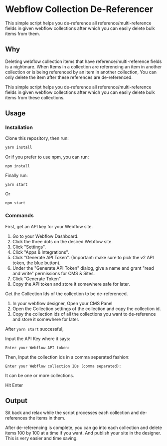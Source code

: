 # Webflow Collection De-Referencer

This simple script helps you de-reference all reference/multi-reference fields in given webflow collections after which you can easily delete bulk items from them.

## Why

Deleting webflow collection items that have reference/multi-reference fields is a nightmare. When Items in a collection are referencing an item in another collection or is being referenced by an item in another collection, You can only delete the item after these references are de-referenced. 

This simple script helps you de-reference all reference/multi-reference fields in given webflow collections after which you can easily delete bulk items from these collections.

## Usage 

### Installation

Clone this repository, then run: 

```bash
yarn install
```

Or if you prefer to use npm, you can run: 

```
npm install
```

Finally run: 

```
yarn start
```

Or 

```
npm start
```

### Commands 

First, get an API key for your Webflow site.

1. Go to your Webflow Dashboard.
2. Click the three dots on the desired Webflow site.
3. Click "Settings".
4. Click "Apps & Integrations".
5. Click "Generate API Token". (Important: make sure to pick the v2 API token, the blue button).
6. Under the "Generate API Token" dialog, give a name and grant "read and write" permissions for CMS & Sites.
7. Click "Generate Token"
8. Copy the API token and store it somewhere safe for later.

Get the Collection Ids of the collection to be de-referenced.

1. In your webflow designer, Open your CMS Panel
2. Open the Collection settings of the collection and copy the collection id. 
3. Copy the collection ids of all the collections you want to de-reference and store it somewhere for later.

After `yarn start` successful,

Input the API Key where it says: 
```
Enter your Webflow API token:
```

Then, Input the collection ids in a comma seperated fashion: 
```
Enter your Webflow collection IDs (comma separated):
```

It can be one or more collections.

Hit Enter

## Output

Sit back and relax while the script processes each collection and de-references the items in them. 

After de-referencing is complete, you can go into each collection and delete items 100 by 100 at a time if you want. And publish your site in the designer. This is very easier and time saving.
